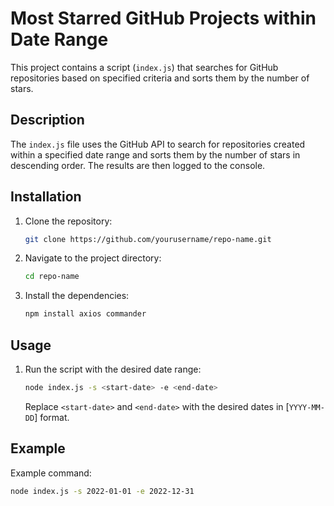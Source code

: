 # Most Starred GitHub Projects within Date Range

This project contains a script (`index.js`) that searches for GitHub repositories based on specified criteria and sorts them by the number of stars.

## Description

The `index.js` file uses the GitHub API to search for repositories created within a specified date range and sorts them by the number of stars in descending order. The results are then logged to the console.

## Installation

1. Clone the repository:
   ```sh
   git clone https://github.com/yourusername/repo-name.git
   ```
2. Navigate to the project directory:
   ```sh
   cd repo-name
   ```
3. Install the dependencies:
   ```sh
   npm install axios commander
   ```

## Usage

1. Run the script with the desired date range:
   ```sh
   node index.js -s <start-date> -e <end-date>
   ```
   Replace `<start-date>` and `<end-date>` with the desired dates in [`YYYY-MM-DD`] format.

## Example

Example command:

```sh
node index.js -s 2022-01-01 -e 2022-12-31
```
